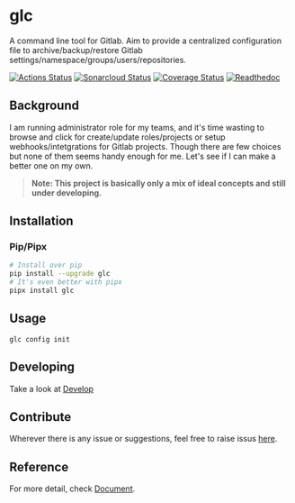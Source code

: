 # glc
A command line tool for Gitlab.
Aim to provide a centralized configuration file to archive/backup/restore Gitlab settings/namespace/groups/users/repositories.

[![Actions Status](https://github.com/evinoca/glc/workflows/CI/badge.svg)](https://github.com/evinoca/glc/actions?query=workflow%3ACI) [![Sonarcloud Status](https://sonarcloud.io/api/project_badges/measure?project=evinoca_MyCli&metric=alert_status)](https://sonarcloud.io/dashboard?id=evinoca_MyCli) [![Coverage Status](https://coveralls.io/repos/github/evinoca/glc/badge.svg?branch=master)](https://coveralls.io/github/evinoca/glc?branch=master) [![Readthedoc](https://readthedocs.org/projects/glc/badge/?version=latest)](https://glc.readthedocs.io/en/latest/)

## Background
I am running administrator role for my teams, and it's time wasting to browse and click for create/update roles/projects or setup webhooks/intetgrations for Gitlab projects. Though there are few choices but none of them seems handy enough for me. Let's see if I can make a better one on my own.

> **Note: This project is basically only a mix of ideal concepts and still under developing.**


## Installation


### Pip/Pipx
```bash
# Install over pip
pip install --upgrade glc
# It's even better with pipx
pipx install glc
```

## Usage
```
glc config init
```

## Developing
Take a look at [Develop](https://glc.readthedocs.io/en/latest/develop/)

## Contribute
Wherever there is any issue or suggestions, feel free to raise issus [here](https://github.com/evinoca/glc/issues).

## Reference
For more detail, check [Document](https://glc.readthedocs.io/en/latest/).
